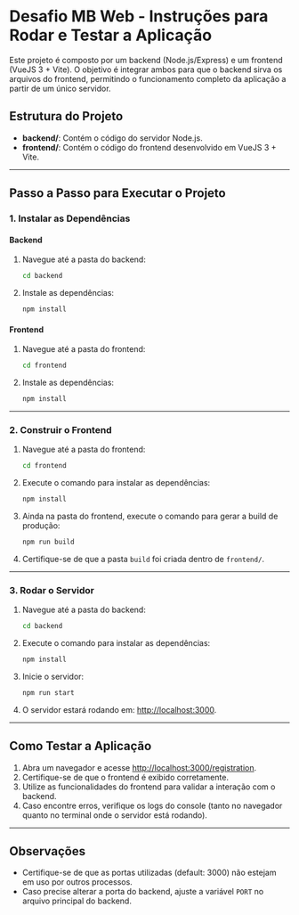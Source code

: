 # Desafio MB Web - Instruções para Rodar e Testar a Aplicação

Este projeto é composto por um backend (Node.js/Express) e um frontend (VueJS 3 + Vite). O objetivo é integrar ambos para que o backend sirva os arquivos do frontend, permitindo o funcionamento completo da aplicação a partir de um único servidor.

## Estrutura do Projeto

- **backend/**: Contém o código do servidor Node.js.
- **frontend/**: Contém o código do frontend desenvolvido em VueJS 3 + Vite.

---

## Passo a Passo para Executar o Projeto

### 1. Instalar as Dependências

#### Backend

1. Navegue até a pasta do backend:
   ```bash
   cd backend
   ```
2. Instale as dependências:
   ```bash
   npm install
   ```

#### Frontend

1. Navegue até a pasta do frontend:
   ```bash
   cd frontend
   ```
2. Instale as dependências:
   ```bash
   npm install
   ```

---

### 2. Construir o Frontend

1. Navegue até a pasta do frontend:

   ```bash
   cd frontend
   ```

2. Execute o comando para instalar as dependências:

   ```bash
   npm install
   ```

3. Ainda na pasta do frontend, execute o comando para gerar a build de produção:
   ```bash
   npm run build
   ```
4. Certifique-se de que a pasta `build` foi criada dentro de `frontend/`.

---

### 3. Rodar o Servidor

1. Navegue até a pasta do backend:
   ```bash
   cd backend
   ```
2. Execute o comando para instalar as dependências:
   ```bash
   npm install
   ```
3. Inicie o servidor:
   ```bash
   npm run start
   ```
4. O servidor estará rodando em: [http://localhost:3000](http://localhost:3000).

---

## Como Testar a Aplicação

1. Abra um navegador e acesse [http://localhost:3000/registration](http://localhost:3000/registration).
2. Certifique-se de que o frontend é exibido corretamente.
3. Utilize as funcionalidades do frontend para validar a interação com o backend.
4. Caso encontre erros, verifique os logs do console (tanto no navegador quanto no terminal onde o servidor está rodando).

---

## Observações

- Certifique-se de que as portas utilizadas (default: 3000) não estejam em uso por outros processos.
- Caso precise alterar a porta do backend, ajuste a variável `PORT` no arquivo principal do backend.
